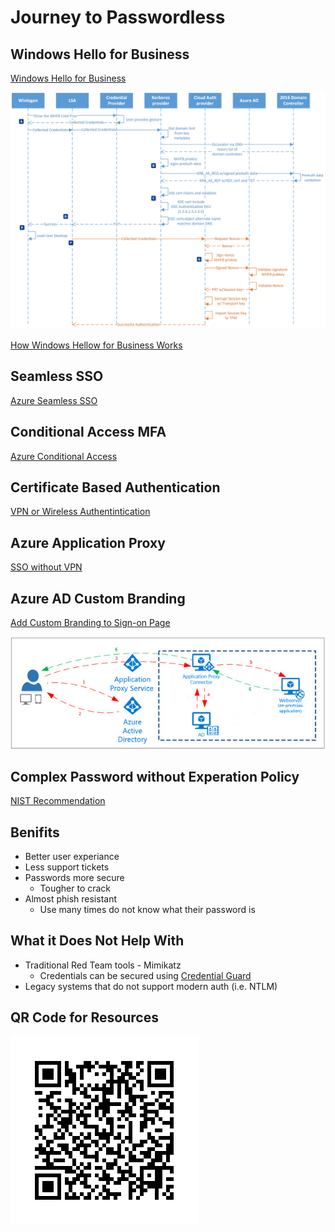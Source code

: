# Journey to Passwordless

## Windows Hello for Business
[Windows Hello for Business](https://learn.microsoft.com/en-us/windows/security/identity-protection/hello-for-business/hello-identity-verification)

![Windows Hello for Business with Hybrid Azure AD Join Visual](Images/auth-haadj-keytrust.png)

[How Windows Hellow for Business Works](https://learn.microsoft.com/en-us/windows/security/identity-protection/hello-for-business/hello-how-it-works-authentication)


## Seamless SSO
[Azure Seamless SSO](https://learn.microsoft.com/en-us/azure/active-directory/hybrid/connect/how-to-connect-sso)


## Conditional Access MFA
[Azure Conditional Access](https://learn.microsoft.com/en-us/azure/active-directory/conditional-access/howto-conditional-access-policy-all-users-mfa)


## Certificate Based Authentication
[VPN or Wireless Authentintication](https://learn.microsoft.com/en-us/mem/intune/configuration/wi-fi-settings-configure)

## Azure Application Proxy
[SSO without VPN](https://learn.microsoft.com/en-us/azure/active-directory/app-proxy/application-proxy)

## Azure AD Custom Branding
[Add Custom Branding to Sign-on Page](https://learn.microsoft.com/en-us/azure/active-directory/fundamentals/how-to-customize-branding)

![](Images/azureappproxxy.png)

## Complex Password without Experation Policy

[NIST Recommendation](https://pages.nist.gov/800-63-FAQ/#q-b05)

## Benifits

- Better user experiance
- Less support tickets
- Passwords more secure
  - Tougher to crack
- Almost phish resistant
  - Use many times do not know what their password is


## What it Does Not Help With

- Traditional Red Team tools - Mimikatz
  - Credentials can be secured using [Credential Guard](https://learn.microsoft.com/en-us/windows/security/identity-protection/remote-credential-guard)
- Legacy systems that do not support modern auth (i.e. NTLM)


## QR Code for Resources

![](Images/frame-2.png)